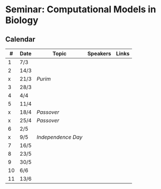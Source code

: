 # Seminar: Computational Models in Biology
## Calendar

|   #   |   Date    |   Topic   |   Speakers    | Links |
|-------|-----------|-----------|---------------|-------|
|   1   |   7/3     |       |
|   2   |   14/3    |       |
|   x   |   21/3    | *Purim*  |
|   3   |   28/3    |       |
|   4   |   4/4     |       |
|   5   |   11/4    |       |
|   x   |   18/4    | *Passover*   |
|   x   |   25/4    | *Passover*   |
|   6   |   2/5     |       |
|   x   |   9/5     | *Independence Day*    |
|   7   |   16/5    |       |
|   8   |   23/5    |       |
|   9   |   30/5    |       |
|   10  |   6/6     |       |
|   11  |   13/6    |       |
